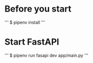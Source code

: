 # Before you start

'''
$ pipenv install
'''

# Start FastAPI

'''
$ pipenv run fasapi dev app/main.py
'''